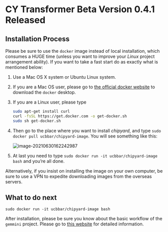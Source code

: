 # CY Transformer Beta Version 0.4.1 Released

##  Installation Process

Please be sure to use the `docker` image instead of local installation, which consumes a HUGE time (unless you want to improve your *Linux* project arrangement ability). If you want to take a fast start do as exactly what is mentioned below:

1.  Use a Mac OS X system or Ubuntu Linux system.

2.  If you are a Mac OS user, please go to [the official docker website](https://www.docker.com/) to download the `docker` desktop.

3.  If you are a Linux user, please type 

    ```bash
    sudo apt-get install curl
    curl -fsSL https://get.docker.com -o get-docker.sh
    sudo sh get-docker.sh
    ```

4.  Then go to the place where you want to install *chipyard*, and type `sudo docker pull ucbbar/chipyard-image`. You will see something like this:

    ![image-20210630162242987](http://jacklovespictures.oss-cn-beijing.aliyuncs.com/2021-06-30-082243.png)

5.  At last you need to type `sudo docker run -it ucbbar/chipyard-image bash` and you’re all done.

Alternatively, if you insist on installing the image on your own computer, be sure to use a VPN to expedite downloading images from the overseas servers.

## What to do next

`sudo docker run -it ucbbar/chipyard-image bash`

After installation, please be sure you know about the basic workflow of the `gemmini` project. Please go to [this website](https://github.com/ucb-bar/gemmini) for detailed information.


